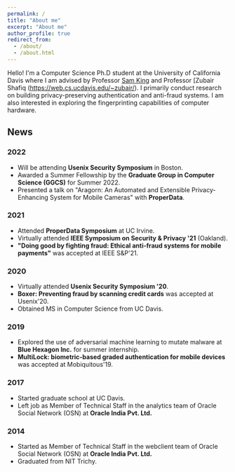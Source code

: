 ```yaml
---
permalink: /
title: "About me"
excerpt: "About me"
author_profile: true
redirect_from: 
  - /about/
  - /about.html
---
```



Hello! I'm a Computer Science Ph.D student at the University of California Davis where I am advised by Professor [Sam King](https://bob.cs.ucdavis.edu/) and Professor [Zubair Shafiq (https://web.cs.ucdavis.edu/~zubair/). I primarily conduct research on building privacy-preserving authentication and anti-fraud systems. I am also interested in exploring the fingerprinting capabilities of computer hardware.

## News

### 2022 
- Will be attending **Usenix Security Symposium** in Boston.
- Awarded a Summer Fellowship by the **Graduate Group in Computer Science (GGCS)** for Summer 2022.
- Presented a talk on "Aragorn: An Automated and Extensible Privacy-Enhancing System for Mobile Cameras" with **ProperData**.

### 2021
- Attended **ProperData Symposium** at UC Irvine.
- Virtually attended **IEEE Symposium on Security & Privacy '21** (Oakland).
- **"Doing good by fighting fraud: Ethical anti-fraud systems for mobile payments"** was accepted at IEEE S&P'21.

### 2020
- Virtually attended **Usenix Security Symposium '20**.
- **Boxer: Preventing fraud by scanning credit cards** was accepted at Usenix'20.
- Obtained MS in Computer Science from UC Davis.

### 2019
- Explored the use of adversarial machine learning to mutate malware at **Blue Hexagon Inc.** for summer internship.
- **MultiLock: biometric-based graded authentication for mobile devices** was accepted at Mobiquitous'19.

### 2017
- Started graduate school at UC Davis.
- Left job as Member of Technical Staff in the analytics team of Oracle Social Network (OSN) at **Oracle India Pvt. Ltd.**

### 2014
- Started as Member of Technical Staff in the webclient team of Oracle Social Network (OSN) at **Oracle India Pvt. Ltd.**
- Graduated from NIT Trichy.